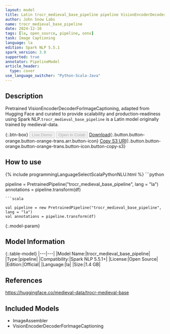 ```yaml
---
layout: model
title: Latin trocr_medieval_base_pipeline pipeline VisionEncoderDecoderForImageCaptioning from medieval-data
author: John Snow Labs
name: trocr_medieval_base_pipeline
date: 2024-12-16
tags: [la, open_source, pipeline, onnx]
task: Image Captioning
language: la
edition: Spark NLP 5.5.1
spark_version: 3.0
supported: true
annotator: PipelineModel
article_header:
  type: cover
use_language_switcher: "Python-Scala-Java"
---
```


## Description

Pretrained VisionEncoderDecoderForImageCaptioning, adapted from Hugging Face and curated to provide scalability and production-readiness using Spark NLP.`trocr_medieval_base_pipeline` is a Latin model originally trained by medieval-data.

{:.btn-box}
<button class="button button-orange" disabled>Live Demo</button>
<button class="button button-orange" disabled>Open in Colab</button>
[Download](https://s3.amazonaws.com/auxdata.johnsnowlabs.com/public/models/trocr_medieval_base_pipeline_la_5.5.1_3.0_1734317143136.zip){:.button.button-orange.button-orange-trans.arr.button-icon}
[Copy S3 URI](s3://auxdata.johnsnowlabs.com/public/models/trocr_medieval_base_pipeline_la_5.5.1_3.0_1734317143136.zip){:.button.button-orange.button-orange-trans.button-icon.button-copy-s3}

## How to use



<div class="tabs-box" markdown="1">
{% include programmingLanguageSelectScalaPythonNLU.html %}
```python

pipeline = PretrainedPipeline("trocr_medieval_base_pipeline", lang = "la")
annotations =  pipeline.transform(df)   

```
```scala

val pipeline = new PretrainedPipeline("trocr_medieval_base_pipeline", lang = "la")
val annotations = pipeline.transform(df)

```
</div>

{:.model-param}
## Model Information

{:.table-model}
|---|---|
|Model Name:|trocr_medieval_base_pipeline|
|Type:|pipeline|
|Compatibility:|Spark NLP 5.5.1+|
|License:|Open Source|
|Edition:|Official|
|Language:|la|
|Size:|1.4 GB|

## References

https://huggingface.co/medieval-data/trocr-medieval-base

## Included Models

- ImageAssembler
- VisionEncoderDecoderForImageCaptioning